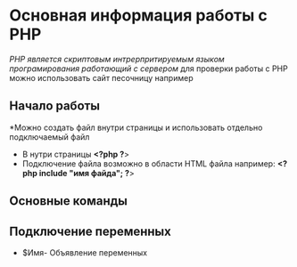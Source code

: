 # Основная информация работы с PHP
*PHP является скриптовым интрерпритируемым языком програмирования работающий с сервером*
для проверки работы с PHP можно использовать сайт песочницу например 
## Начало работы

*Можно создать файл внутри страницы и использовать отдельно подключаемый файл
* В нутри страницы **<?php ?**>
* Подключение файла возможно в области HTML файла например: **<?php 
include "имя файда"; ?**>
## Основные команды
## Подключение переменных
* $Имя- Объявление переменных
